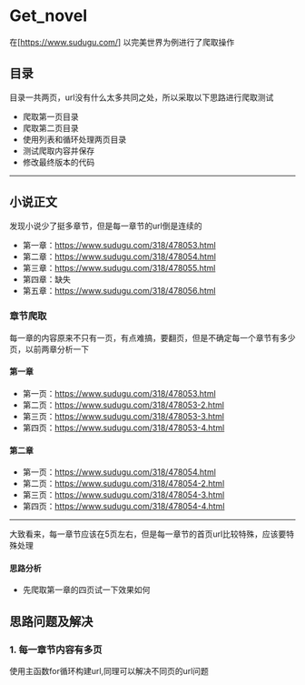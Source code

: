 # Get_novel
在[https://www.sudugu.com/] 以完美世界为例进行了爬取操作
## 目录
目录一共两页，url没有什么太多共同之处，所以采取以下思路进行爬取测试
- 爬取第一页目录
- 爬取第二页目录
- 使用列表和循环处理两页目录
- 测试爬取内容并保存
- 修改最终版本的代码

------
## 小说正文
发现小说少了挺多章节，但是每一章节的url倒是连续的
- 第一章：https://www.sudugu.com/318/478053.html
- 第二章：https://www.sudugu.com/318/478054.html
- 第三章：https://www.sudugu.com/318/478055.html
- 第四章：缺失
- 第五章：https://www.sudugu.com/318/478056.html

### 章节爬取
每一章的内容原来不只有一页，有点难搞，要翻页，但是不确定每一个章节有多少页，以前两章分析一下
#### 第一章
- 第一页：https://www.sudugu.com/318/478053.html
- 第二页：https://www.sudugu.com/318/478053-2.html
- 第三页：https://www.sudugu.com/318/478053-3.html
- 第四页：https://www.sudugu.com/318/478053-4.html
#### 第二章
- 第一页：https://www.sudugu.com/318/478054.html
- 第二页：https://www.sudugu.com/318/478054-2.html
- 第三页：https://www.sudugu.com/318/478054-3.html
- 第四页：https://www.sudugu.com/318/478054-4.html

-----
  大致看来，每一章节应该在5页左右，但是每一章节的首页url比较特殊，应该要特殊处理
  #### 思路分析
  - 先爬取第一章的四页试一下效果如何

## 思路问题及解决
### 1. 每一章节内容有多页
使用主函数for循环构建url,同理可以解决不同页的url问题

  
